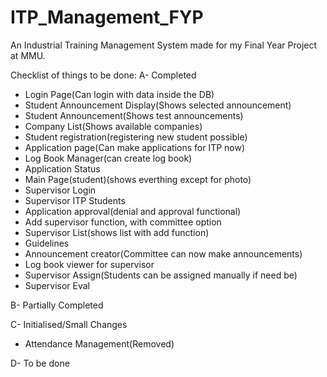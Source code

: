 # ITP_Management_FYP

An Industrial Training Management System made for my Final Year Project at MMU.

Checklist of things to be done:
A- Completed

- Login Page(Can login with data inside the DB)
- Student Announcement Display(Shows selected announcement)
- Student Announcement(Shows test announcements)
- Company List(Shows available companies)
- Student registration(registering new student possible)
- Application page(Can make applications for ITP now)
- Log Book Manager(can create log book)
- Application Status
- Main Page(student)(shows everthing except for photo)
- Supervisor Login
- Supervisor ITP Students
- Application approval(denial and approval functional)
- Add supervisor function, with committee option
- Supervisor List(shows list with add function)
- Guidelines
- Announcement creator(Committee can now make announcements)
- Log book viewer for supervisor
- Supervisor Assign(Students can be assigned manually if need be)
- Supervisor Eval

B- Partially Completed

C- Initialised/Small Changes

- Attendance Management(Removed)

D- To be done
